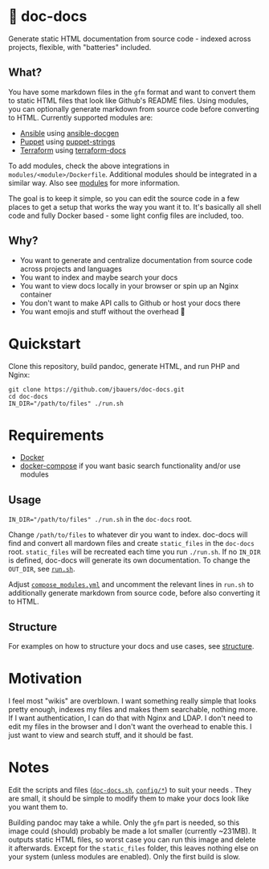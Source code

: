 # :whale: doc-docs

Generate static HTML documentation from source code - indexed across projects, flexible, with
"batteries" included.

## What?

You have some markdown files in the `gfm` format and want to convert them to static HTML files
that look like Github's README files. Using modules, you can optionally generate markdown from
source code before converting to HTML. Currently supported modules are:

- [Ansible](modules/) using [ansible-docgen](https://github.com/jbauers/ansible-docgen)
- [Puppet](modules/) using [puppet-strings](https://github.com/puppetlabs/puppet-strings)
- [Terraform](modules/) using [terraform-docs](https://github.com/segmentio/terraform-docs)

To add modules, check the above integrations in `modules/<module>/Dockerfile`. Additional modules
should be integrated in a similar way. Also see [modules](docs/modules.md) for more information.

The goal is to keep it simple, so you can edit the source code in a few places to get a setup that
works the way you want it to. It's basically all shell code and fully Docker based - some light
config files are included, too.

## Why?

- You want to generate and centralize documentation from source code across projects and languages
- You want to index and maybe search your docs
- You want to view docs locally in your browser or spin up an Nginx container
- You don't want to make API calls to Github or host your docs there
- You want emojis and stuff without the overhead :rocket:

# Quickstart

Clone this repository, build pandoc, generate HTML, and run PHP and Nginx:

```
git clone https://github.com/jbauers/doc-docs.git
cd doc-docs
IN_DIR="/path/to/files" ./run.sh
```

# Requirements

- [Docker](https://docs.docker.com/install/)
- [docker-compose](https://docs.docker.com/compose/install/) if you want basic search functionality
and/or use modules

## Usage

`IN_DIR="/path/to/files" ./run.sh` in the `doc-docs` root.

Change `/path/to/files` to whatever dir you want to index. doc-docs will find and convert all
mardown files and create `static_files` in the `doc-docs` root. `static_files` will be recreated
each time you run `./run.sh`. If no `IN_DIR` is defined, doc-docs will generate its own
documentation. To change the `OUT_DIR`, see [`run.sh`](run.sh).

Adjust [`compose_modules.yml`](compose_modules.yml) and uncomment the relevant lines in `run.sh`
to additionally generate markdown from source code, before also converting it to HTML.

## Structure

For examples on how to structure your docs and use cases, see [structure](docs/structure.md).

# Motivation

I feel most "wikis" are overblown. I want something really simple that looks pretty enough, indexes
my files and makes them searchable, nothing more. If I want authentication, I can do that with
Nginx and LDAP. I don't need to edit my files in the browser and I don't want the overhead to
enable this. I just want to view and search stuff, and it should be fast.

# Notes

Edit the scripts and files ([`doc-docs.sh`](doc-docs.sh), [`config/*`](config/)) to suit your needs
. They are small, it should be simple to modify them to make your docs look like you want them to.

Building pandoc may take a while. Only the `gfm` part is needed, so this image could (should)
probably be made a lot smaller (currently ~231MB). It outputs static HTML files, so worst case
you can run this image and delete it afterwards. Except for the `static_files` folder, this leaves
nothing else on your system (unless modules are enabled). Only the first build is slow.
